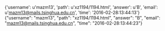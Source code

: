 {'username': u'mazm13', 'path': u'xz1194/1194.html', 'answer': u'B', 'email': u'mazm13@mails.tsinghua.edu.cn', 'time': '2016-02-28:13:44:13'}
{"username": "mazm13", "path": "xz1194/1194.html", "answer": "B", "email": "mazm13@mails.tsinghua.edu.cn", "time": "2016-02-28:13:44:23"}